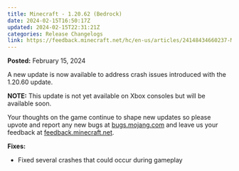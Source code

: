 ```yaml
---
title: Minecraft - 1.20.62 (Bedrock)
date: 2024-02-15T16:50:17Z
updated: 2024-02-15T22:31:21Z
categories: Release Changelogs
link: https://feedback.minecraft.net/hc/en-us/articles/24148434660237-Minecraft-1-20-62-Bedrock
---
```


**Posted:** February 15, 2024

A new update is now available to address crash issues introduced with the 1.20.60 update.

**NOTE:** This update is not yet available on Xbox consoles but will be available soon.

Your thoughts on the game continue to shape new updates so please upvote and report any new bugs at [bugs.mojang.com](https://bugs.mojang.com/) and leave us your feedback at [feedback.minecraft.net](https://feedback.minecraft.net/).  
  

**Fixes:**

- Fixed several crashes that could occur during gameplay
